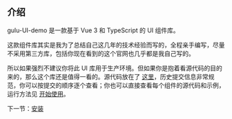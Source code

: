 ## 介绍
gulu-UI-demo 是一款基于 Vue 3 和 TypeScript 的 UI 组件库。

这款组件库其实是我为了总结自己这几年的技术经验而写的，全程亲手编写，尽量不采用第三方库，包括你现在看到的这个官网也几乎都是我自己写的。

所以如果强烈不建议你将此 UI 库用于生产环境。但如果你是抱着看源代码的目的来的，那么这个库还是值得一看的。源代码放在了 [这里](https://github.com/EvaLLLLL/gulu-ui)，历史提交信息非常规范，你可以按提交的顺序逐个查看；你也可以直接查看每个组件的源代码和示例，运行方法见 [开始使用](#/doc/get-started)。

下一节：[安装](#/doc/install)
